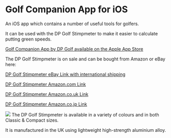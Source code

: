 # Golf Companion App for iOS

An iOS app which contains a number of useful tools for golfers.

It can be used with the DP Golf Stimpmeter to make it easier to calculate putting green speeds.

<a href="https://apps.apple.com/app/golf-companion/id6444909812">Golf Companion App by DP Golf available on the Apple App Store</a>

The DP Golf Stimpmeter is on sale and can be bought from Amazon or eBay here:

<a href="https://www.ebay.co.uk/itm/324983551890">DP Golf Stimpmeter eBay Link with international shipping</a>

<a href="https://www.amazon.com/dp/B09XKN5VR6">DP Golf Stimpmeter Amazon.com Link</a>

<a href="https://www.amazon.co.uk/Golf-Stimpmeter-Speedmeter-accurately-measure/dp/B09XKRLQ9Q">DP Golf Stimpmeter Amazon.co.uk Link</a>

<a href="https://www.amazon.co.jp/dp/B09XKQGT3X">DP Golf Stimpmeter Amazon.co.jp Link</a>

<img src="https://i.ebayimg.com/images/g/88sAAOSw-FVizn7x/s-l1600.jpg" />
The DP Golf Stimpmeter is available in a variety of colours and in both Classic & Compact sizes.

It is manufactured in the UK using lightweight high-strength aluminium alloy.
